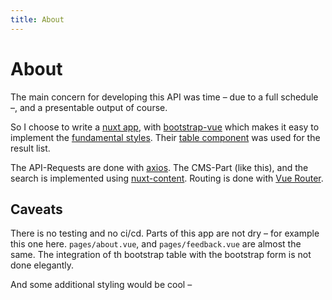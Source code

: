 ```yaml
---
title: About
---
```

# About

The main concern for developing this API was time – due to a full schedule –, and a presentable output of course.

So I choose to write a [nuxt app](https://nuxtjs.org/), with [bootstrap-vue](https://bootstrap-vue.org/) which makes it easy to
implement the [fundamental styles](https://fundament.acdh.oeaw.ac.at). Their 
[table component](https://bootstrap-vue.org/docs/components/table) was used for the result list.

The API-Requests are done with [axios](https://github.com/axios/axios). The CMS-Part (like this), and the search is 
implemented using [nuxt-content](https://content.nuxtjs.org/). Routing is done with [Vue Router](https://router.vuejs.org/).


## Caveats

There is no testing and no ci/cd. Parts of this app are not dry – for example this one here. `pages/about.vue`, and 
`pages/feedback.vue` are almost the same. The integration of th bootstrap table with the bootstrap form is not done
elegantly.

And some additional styling would be cool –

